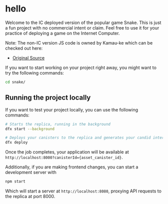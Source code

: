 # hello

Welcome to the IC deployed version of the popular game Snake. This is just a fun project with no commercial intent or claim. Feel free to use it for your practice of deploying a game on the Internet Computer. 

Note: The non-IC version JS code is owned by Kamau-ke which can be checked out here:

- [Original Source](https://github.com/Kamau-ke/How-to-buid-snake-game-with-javaScript)



If you want to start working on your project right away, you might want to try the following commands:

```bash
cd snake/
```

## Running the project locally

If you want to test your project locally, you can use the following commands:

```bash
# Starts the replica, running in the background
dfx start --background

# Deploys your canisters to the replica and generates your candid interface
dfx deploy 
```

Once the job completes, your application will be available at `http://localhost:8000?canisterId={asset_canister_id}`.

Additionally, if you are making frontend changes, you can start a development server with

```bash
npm start
```

Which will start a server at `http://localhost:8080`, proxying API requests to the replica at port 8000.

